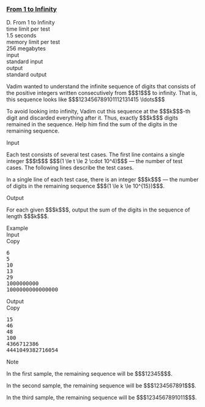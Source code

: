 <h3><a href="https://codeforces.com/contest/2132/problem/D" target="_blank" rel="noopener noreferrer">From 1 to Infinity</a></h3>

<div class="header"><div class="title">D. From 1 to Infinity</div><div class="time-limit"><div class="property-title">time limit per test</div>1.5 seconds</div><div class="memory-limit"><div class="property-title">memory limit per test</div>256 megabytes</div><div class="input-file input-standard"><div class="property-title">input</div>standard input</div><div class="output-file output-standard"><div class="property-title">output</div>standard output</div></div><div><p>Vadim wanted to understand the infinite sequence of digits that consists of the positive integers written consecutively from $$$1$$$ to infinity. That is, this sequence looks like $$$123456789101112131415 \ldots$$$</p><p>To avoid looking into infinity, Vadim cut this sequence at the $$$k$$$-th digit and discarded everything after it. Thus, exactly $$$k$$$ digits remained in the sequence. Help him find the sum of the digits in the remaining sequence.</p></div><div class="input-specification"><div class="section-title">Input</div><p>Each test consists of several test cases. The first line contains a single integer $$$t$$$ $$$(1 \le t \le 2 \cdot 10^4)$$$ — the number of test cases. The following lines describe the test cases.</p><p>In a single line of each test case, there is an integer $$$k$$$ — the number of digits in the remaining sequence $$$(1 \le k \le 10^{15})$$$.</p></div><div class="output-specification"><div class="section-title">Output</div><p>For each given $$$k$$$, output the sum of the digits in the sequence of length $$$k$$$.</p></div><div class="sample-tests"><div class="section-title">Example</div><div class="sample-test"><div class="input"><div class="title">Input<div title="Copy" data-clipboard-target="#id00986474651816381" id="id009411830248220209" class="input-output-copier">Copy</div></div><pre id="id00986474651816381"><div class="test-example-line test-example-line-even test-example-line-0">6</div><div class="test-example-line test-example-line-odd test-example-line-1">5</div><div class="test-example-line test-example-line-even test-example-line-2">10</div><div class="test-example-line test-example-line-odd test-example-line-3">13</div><div class="test-example-line test-example-line-even test-example-line-4">29</div><div class="test-example-line test-example-line-odd test-example-line-5">1000000000</div><div class="test-example-line test-example-line-even test-example-line-6">1000000000000000</div></pre></div><div class="output"><div class="title">Output<div title="Copy" data-clipboard-target="#id004602532953357066" id="id006837160783655974" class="input-output-copier">Copy</div></div><pre id="id004602532953357066">15
46
48
100
4366712386
4441049382716054
</pre></div></div></div><div class="note"><div class="section-title">Note</div><p>In the first sample, the remaining sequence will be $$$12345$$$.</p><p>In the second sample, the remaining sequence will be $$$1234567891$$$.</p><p>In the third sample, the remaining sequence will be $$$1234567891011$$$.</p></div>